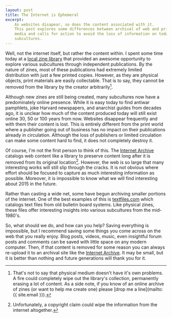 ```yaml
---
layout: post
title: The Internet is Ephemeral
excerpt:
    As websites disapear, so does the content associated with it.
    This post explores some differences between archival of web and print
    media and calls for action to avoid the loss of information on today's
    subcultures.
---
```


Well, not the internet itself, but rather the content within.
I spent some time today at a
[local zine library](http://www.papercutzinelibrary.org) that provided an
awesome opportunity to explore various subcultures through independent
publications.
By the nature of zines, most of these publications had extremely limited
distribution with just a few printed copies.
However, as they are physical objects, print materials are easily collectable.
That is to say, they cannot be removed from the library by the creator
arbitrarily[^1].

Although new zines are still being created, many subcultures now have a
predominately online presence.
While it is easy today to find antiwar pamphlets, joke Harvard newspapers, and
anarchist guides from decades ago, it is unclear how much of the content
produced today will still exist online 30, 50 or 100 years from now.
Websites disappear frequently and with them their content is lost.
This is entirely different from the print world where a publisher going out of
business has no impact on their publications already in circulation.
Although the loss of publishers or limited circulation can make some content
hard to find, it does not completely destroy it.

Of course, I'm not the first person to think of this.
The [Internet Archive](https://archive.org/) catalogs web content like a
library to preserve content long after it is removed from its original
location[^2].
However, the web is so large that many interesting works will still slip
through the cracks.
It is not obvious where effort should be focused to capture as much interesting
information as possible.
Moreover, it is impossible to know what we will find interesting about 2015 in
the future.

Rather than casting a wide net, some have begun archiving smaller portions of
the internet.
One of the best examples of this is [textfiles.com](http://textfiles.com) which
catalogs text files from old bulletin board systems.
Like physical zines, these files offer interesting insights into various
subcultures from the mid-1980's.

So, what should we do, and how can you help?
Saving everything is impossible, but I recommend saving some things you come
across on the web that you really enjoy.
Blog posts, videos, music, even insightful forum posts and comments can be
saved with little space on any modern computer.
Then, if that content is removed for some reason you can always re-upload it to
an archival site like the [Internet Archive](https://archive.org).
It may be small, but it is better than nothing and future generations will
thank you for it.

[^1]:
    That's not to say that physical medium doesn't have it's own problems.  A
    fire could completely wipe out the library's collection, permanently erasing a
    lot of content.
    As a side note, if you know of an online archive of zines (or want to help me
    create one) please [drop me a line](mailto:{{ site.email }}).

[^2]:
    Unfortunately, a copyright claim could wipe the information from the
    internet altogether.
